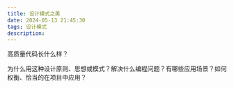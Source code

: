 ```yaml
---
title: 设计模式之美
date: 2024-05-13 21:45:30
tags: 设计模式
description: 
---
```


高质量代码长什么样？

为什么用这种设计原则、思想或模式？解决什么编程问题？有哪些应用场景？如何权衡、恰当的在项目中应用？
